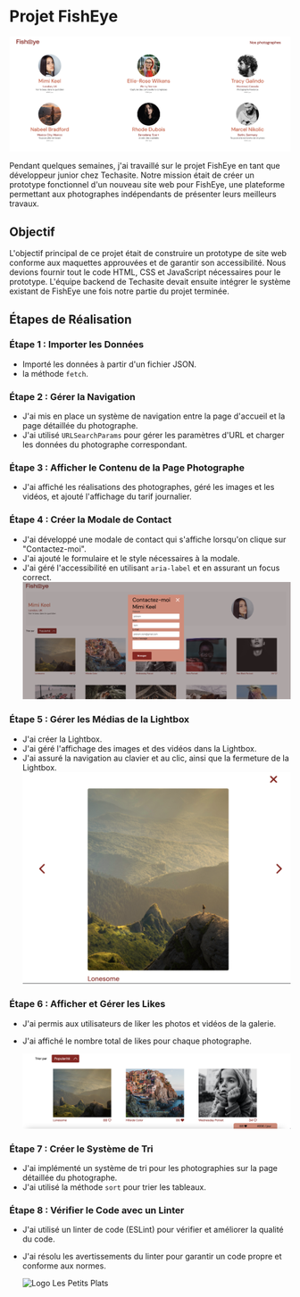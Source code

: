 # Projet FishEye 
![Logo Les Petits Plats](https://github.com/angelinalavoryk/images/blob/main/Capture%20d%E2%80%99e%CC%81cran%202023-10-13%20a%CC%80%2015.49.07.png)

Pendant quelques semaines, j'ai travaillé sur le projet FishEye en tant que développeur junior chez Techasite. 
Notre mission était de créer un prototype fonctionnel d'un nouveau site web pour FishEye, une plateforme permettant aux photographes indépendants de présenter leurs meilleurs travaux. 

## Objectif

L'objectif principal de ce projet était de construire un prototype de site web conforme aux maquettes approuvées et de garantir son accessibilité. 
Nous devions fournir tout le code HTML, CSS et JavaScript nécessaires pour le prototype. 
L'équipe backend de Techasite devait ensuite intégrer le système existant de FishEye une fois notre partie du projet terminée.


## Étapes de Réalisation

### Étape 1 : Importer les Données

- Importé les données à partir d'un fichier JSON.
- la méthode `fetch`. 

### Étape 2 : Gérer la Navigation
- J'ai mis en place un système de navigation entre la page d'accueil et la page détaillée du photographe.
- J'ai utilisé `URLSearchParams` pour gérer les paramètres d'URL et charger les données du photographe correspondant.

### Étape 3 : Afficher le Contenu de la Page Photographe
- J'ai affiché les réalisations des photographes, géré les images et les vidéos, et ajouté l'affichage du tarif journalier.

### Étape 4 : Créer la Modale de Contact
- J'ai développé une modale de contact qui s'affiche lorsqu'on clique sur "Contactez-moi".
- J'ai ajouté le formulaire et le style nécessaires à la modale.
- J'ai géré l'accessibilité en utilisant `aria-label` et en assurant un focus correct.
  ![Logo Les Petits Plats](https://github.com/angelinalavoryk/images/blob/main/Capture%20d%E2%80%99e%CC%81cran%202023-10-13%20a%CC%80%2015.50.01.png)

### Étape 5 : Gérer les Médias de la Lightbox
- J'ai créer la Lightbox.
- J'ai géré l'affichage des images et des vidéos dans la Lightbox.
- J'ai assuré la navigation au clavier et au clic, ainsi que la fermeture de la Lightbox.
  ![Logo Les Petits Plats](https://github.com/angelinalavoryk/images/blob/main/Capture%20d%E2%80%99e%CC%81cran%202023-10-13%20a%CC%80%2015.56.41.png)

### Étape 6 : Afficher et Gérer les Likes
- J'ai permis aux utilisateurs de liker les photos et vidéos de la galerie.
- J'ai affiché le nombre total de likes pour chaque photographe.

   ![Logo Les Petits Plats](https://github.com/angelinalavoryk/images/blob/main/Capture%20d%E2%80%99e%CC%81cran%202023-10-13%20a%CC%80%2015.50.37.png)

### Étape 7 : Créer le Système de Tri
- J'ai implémenté un système de tri pour les photographies sur la page détaillée du photographe.
- J'ai utilisé la méthode `sort` pour trier les tableaux.

### Étape 8 : Vérifier le Code avec un Linter

- J'ai utilisé un linter de code (ESLint) pour vérifier et améliorer la qualité du code.
- J'ai résolu les avertissements du linter pour garantir un code propre et conforme aux normes.


  ![Logo Les Petits Plats](https://github.com/angelinalavoryk/images/blob/main/Capture%20d%E2%80%99e%CC%81cran%202023-10-13%20a%CC%80%2015.49.31.png)
